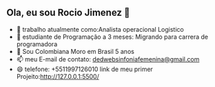 ## Ola, eu sou Rocio Jimenez 👋

- 🔭 trabalho atualmente como:Analista operacional Logistico
- 🌱 estudiante de Programação a 3 meses: Migrando para carrera de programadora 
- 👯 Sou Colombiana Moro em Brasil 5 anos
- 📫 meu E-mail de contato: dedwebsinfoniafemenina@gmail.com
- 😄 telefone: +5511997126010
 link de meu primer Projeito:http://127.0.0.1:5500/
